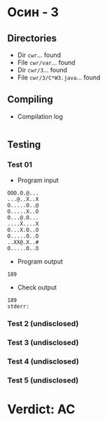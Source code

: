 # Осин - 3
## Directories
- Dir `cwr`... found
- File `cwr/var`... found
- Dir `cwr/3`... found
- File `cwr/3/C*W3.java`... found
## Compiling
- Compilation log
```

```
## Testing
### Test 01
- Program input
```
OOO.O.@...
...@..X..X
O.....O..@
O.....X..O
O...@.O...
....X....X
O...X.O..O
O.....O..O
..XX@.X..#
O.....O..O

```
- Program output
```
189

```
- Check output
```
189
stderr:

```
### Test 2 (undisclosed)
### Test 3 (undisclosed)
### Test 4 (undisclosed)
### Test 5 (undisclosed)
# Verdict: AC
